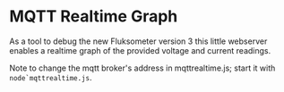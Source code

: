 # MQTT Realtime Graph
As a tool to debug the new Fluksometer version 3 this little webserver enables a realtime graph of the provided voltage and current readings.

Note to change the mqtt broker's address in mqttrealtime.js; start it with ```node`mqttrealtime.js```.
